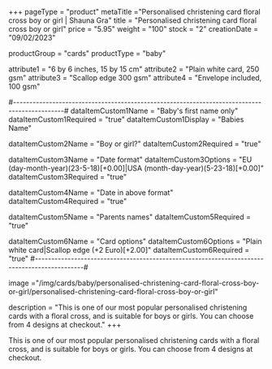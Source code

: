 +++
pageType = "product"
metaTitle ="Personalised christening card floral cross boy or girl | Shauna Gra"
title = "Personalised christening card floral cross boy or girl"
price = "5.95"
weight = "100"
stock = "2"
creationDate = "09/02/2023"

productGroup = "cards"
productType = "baby"

attribute1 = "6 by 6 inches, 15 by 15 cm" 
attribute2 = "Plain white card, 250 gsm"
attribute3 = "Scallop edge 300 gsm"
attribute4 = "Envelope included, 100 gsm"

#---------------------------------------------------------------------------------------------#
dataItemCustom1Name = "Baby's first name only"
dataItemCustom1Required = "true"
dataItemCustom1Display = "Babies Name"

dataItemCustom2Name = "Boy or girl?"
dataItemCustom2Required = "true"

dataItemCustom3Name = "Date format"
dataItemCustom3Options = "EU (day-month-year)(23-5-18)[+0.00]|USA (month-day-year)(5-23-18)[+0.00]"
dataItemCustom3Required = "true"

dataItemCustom4Name = "Date in above format"
dataItemCustom4Required = "true"

dataItemCustom5Name = "Parents names"
dataItemCustom5Required = "true"

dataItemCustom6Name = "Card options"
dataItemCustom6Options = "Plain white card|Scallop edge (+2 Euro)[+2.00]"
dataItemCustom6Required = "true"
#---------------------------------------------------------------------------------------------#
 
image ="/img/cards/baby/personalised-christening-card-floral-cross-boy-or-girl/personalised-christening-card-floral-cross-boy-or-girl"
 
description = "This is one of our most popular personalised christening cards with a floral cross, and is suitable for boys or girls. You can choose from 4 designs at checkout."
+++

This is one of our most popular personalised christening cards with a floral cross, and is suitable for boys or girls. You can choose from 4 designs at checkout.
